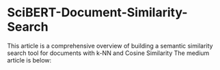 # SciBERT-Document-Similarity-Search
This article is a comprehensive overview of building a semantic similarity search tool for documents with k-NN and Cosine Similarity
The medium article is below:    

